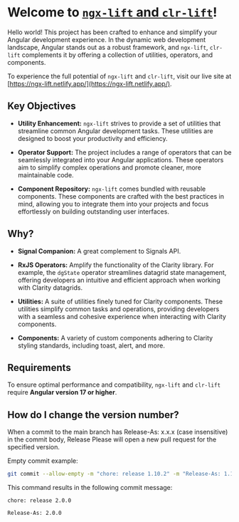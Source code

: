 # Welcome to [`ngx-lift` and `clr-lift`](https://ngx-lift.netlify.app/)!

Hello world! This project has been crafted to enhance and simplify your Angular development experience. In the dynamic
web development landscape, Angular stands out as a robust framework, and `ngx-lift`, `clr-lift` complements it by
offering a collection of utilities, operators, and components.

To experience the full potential of `ngx-lift` and `clr-lift`, visit our live site at
[https://ngx-lift.netlify.app/](https://ngx-lift.netlify.app/).

## Key Objectives

- **Utility Enhancement:** `ngx-lift` strives to provide a set of utilities that streamline common Angular development
  tasks. These utilities are designed to boost your productivity and efficiency.

- **Operator Support:** The project includes a range of operators that can be seamlessly integrated into your Angular
  applications. These operators aim to simplify complex operations and promote cleaner, more maintainable code.

- **Component Repository:** `ngx-lift` comes bundled with reusable components. These components are crafted with the
  best practices in mind, allowing you to integrate them into your projects and focus effortlessly on building
  outstanding user interfaces.

## Why?

- **Signal Companion:** A great complement to Signals API.

- **RxJS Operators:** Amplify the functionality of the Clarity library. For example, the `dgState` operator streamlines
  datagrid state management, offering developers an intuitive and efficient approach when working with Clarity
  datagrids.

- **Utilities:** A suite of utilities finely tuned for Clarity components. These utilities simplify common tasks and
  operations, providing developers with a seamless and cohesive experience when interacting with Clarity components.

- **Components:** A variety of custom components adhering to Clarity styling standards, including toast, alert, and
  more.

## Requirements

To ensure optimal performance and compatibility, `ngx-lift` and `clr-lift` require **Angular version 17 or higher**.

## How do I change the version number?

When a commit to the main branch has Release-As: x.x.x (case insensitive) in the commit body, Release Please will open a
new pull request for the specified version.

Empty commit example:

```bash
git commit --allow-empty -m "chore: release 1.10.2" -m "Release-As: 1.10.2"
```

This command results in the following commit message:

```
chore: release 2.0.0

Release-As: 2.0.0
```
